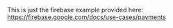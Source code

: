 This is just the firebase example provided here: https://firebase.google.com/docs/use-cases/payments
